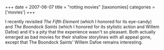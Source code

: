 +++
date = 2007-06-07
title = "rotting movies"
[taxonomies]
categories = ['movies']
+++

I recently revisited *The Fifth Element* (which I honored for its
eye-candy) and *The Boondock Saints* (which I honored for its stylistic
action and Willem Dafoe) and it's a pity that the experience wasn't so
pleasant. Both actually emerged as bad movies for their shallow
storylines with all appeal gone, except that The Boondock Saints'
Willem Dafoe remains interesting.
